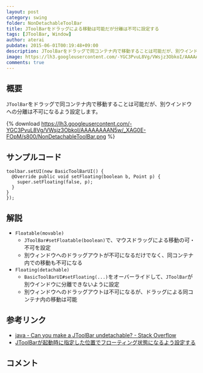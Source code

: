 ```yaml
---
layout: post
category: swing
folder: NonDetachableToolBar
title: JToolBarをドラッグによる移動は可能だが分離は不可に設定する
tags: [JToolBar, Window]
author: aterai
pubdate: 2015-06-01T00:19:48+09:00
description: JToolBarをドラッグで同コンテナ内で移動することは可能だが、別ウインドウへの分離は不可になるよう設定します。
image: https://lh3.googleusercontent.com/-YGC3PvuL8Vg/VWsjz3ObkoI/AAAAAAAAN5w/_XAG0E-FOpM/s800/NonDetachableToolBar.png
comments: true
---
```

## 概要
`JToolBar`をドラッグで同コンテナ内で移動することは可能だが、別ウインドウへの分離は不可になるよう設定します。

{% download https://lh3.googleusercontent.com/-YGC3PvuL8Vg/VWsjz3ObkoI/AAAAAAAAN5w/_XAG0E-FOpM/s800/NonDetachableToolBar.png %}

## サンプルコード
<pre class="prettyprint"><code>toolbar.setUI(new BasicToolBarUI() {
  @Override public void setFloating(boolean b, Point p) {
    super.setFloating(false, p);
  }
}
});
</code></pre>

## 解説
- `Floatable(movable)`
    - `JToolBar#setFloatable(boolean)`で、マウスドラッグによる移動の可・不可を設定
    - 別ウィンドウへのドラッグアウトが不可になるだけでなく、同コンテナ内での移動も不可になる
- `Floating(detachable)`
    - `BasicToolBarUI#setFloating(...)`をオーバーライドして、`JToolBar`が別ウインドウに分離できないように設定
    - 別ウィンドウへのドラッグアウトは不可になるが、ドラッグによる同コンテナ内の移動は可能

<!-- dummy comment line for breaking list -->

## 参考リンク
- [java - Can you make a JToolBar undetachable? - Stack Overflow](https://stackoverflow.com/questions/30484769/can-you-make-a-jtoolbar-undetachable)
- [JToolBarが起動時に指定した位置でフローティング状態になるよう設定する](http://ateraimemo.com/Swing/FloatingToolBarStartingLocation.html)

<!-- dummy comment line for breaking list -->

## コメント
